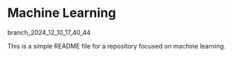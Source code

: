 # Machine Learning

branch_2024_12_10_17_40_44

This is a simple README file for a repository focused on machine learning.
